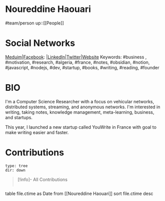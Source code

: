 # Noureddine Haouari 
#team/person 
up::[[People]]
# Social  Networks
[Meduim](https://medium.com/@haouarin)|[Facebook](https://www.facebook.com/haouarin): |[LinkedIn](https://www.linkedin.com/in/haouarin/)|[Twitter](https://twitter.com/haouarin)|[Website](http://www.haouari.com)
Keywords: 
	#business , #motivation, #research, #algeria, #france, #notes, #obsidian, #notion, #javascript, #nodejs, #dev, #startup, #books, #writing, #reading, #founder 

# BIO
I'm a Computer Science Researcher with a focus on vehicular networks, distributed systems, streaming, and anonymous networks. I'm interested in writing, taking notes, knowledge management, meta-learning, business, and startups.  

This year, I launched a new startup called YouWrite in France with goal to make writing easier and faster. 


# Contributions
```breadcrumbs
type: tree 
dir: down 
```

> [!info]- All Contributions
> ```dataview 
table file.ctime as Date
from [[Noureddine Haouari]]
sort file.ctime desc





